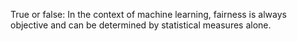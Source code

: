 True or false: In the context of machine learning, fairness is always objective and can be determined by statistical measures alone.